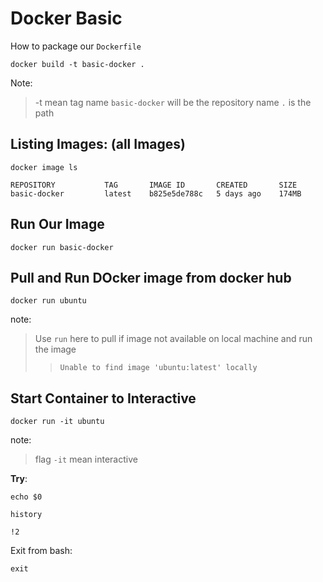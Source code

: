 # Docker Basic 

How to package our `Dockerfile`

```
docker build -t basic-docker . 
```
Note: 
> -t mean tag name
> `basic-docker` will be the repository name
> `.` is the path

## Listing Images:  (all Images)

```
docker image ls

REPOSITORY           TAG       IMAGE ID       CREATED       SIZE  
basic-docker         latest    b825e5de788c   5 days ago    174MB
```

## Run Our Image

```
docker run basic-docker
```

## Pull and Run DOcker image from docker hub

```
docker run ubuntu
```

note:
> Use `run` here to pull if image not available on local machine and run the image
>> `Unable to find image 'ubuntu:latest' locally`


## Start Container to Interactive

```
docker run -it ubuntu
``` 

note: 
> flag `-it` mean interactive

**Try**: 

```
echo $0
```
```
history
```
```
!2
```

Exit from bash: 
```
exit
```
